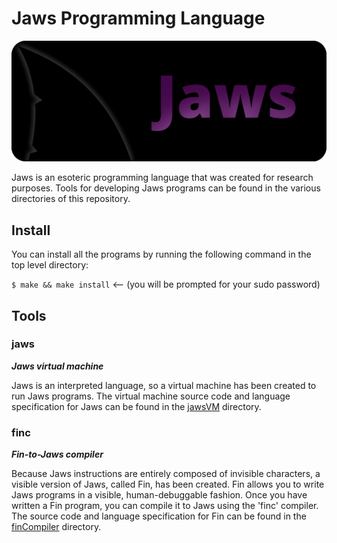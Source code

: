 # Jaws Programming Language

![Jaws Logo](resources/jawsLogo.png)

Jaws is an esoteric programming language that was created for research purposes. Tools for developing Jaws programs can be found in the various directories of this repository.

## Install

You can install all the programs by running the following command in the top level directory:

`$ make && make install`		<-- (you will be prompted for your sudo password)

## Tools

### jaws

***Jaws virtual machine***

Jaws is an interpreted language, so a virtual machine has been created to run Jaws programs. The virtual machine source code and language specification for Jaws can be found in the [jawsVM](jawsVM/) directory.

### finc 

***Fin-to-Jaws compiler***

Because Jaws instructions are entirely composed of invisible characters, a visible version of Jaws, called Fin, has been created. Fin allows you to write Jaws programs in a visible, human-debuggable fashion. Once you have written a Fin program, you can compile it to Jaws using the 'finc' compiler. The source code and language specification for Fin can be found in the [finCompiler](finCompiler/) directory.
